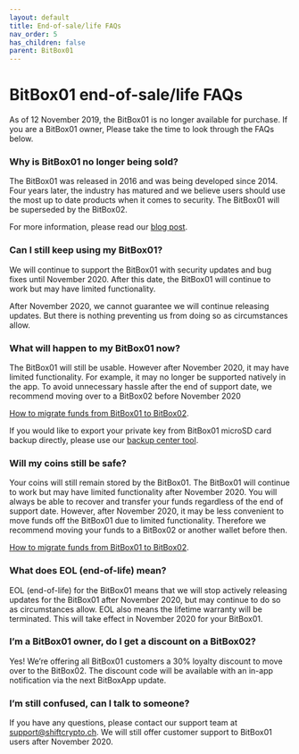 ```yaml
---
layout: default
title: End-of-sale/life FAQs
nav_order: 5
has_children: false
parent: BitBox01
---
```


# BitBox01 end-of-sale/life FAQs

As of 12 November 2019, the BitBox01 is no longer available for purchase. If you are a BitBox01 owner, Please take the time to look through the FAQs below.

### Why is BitBox01 no longer being sold?

The BitBox01 was released in 2016 and was being developed since 2014. Four years later, the industry has matured and we believe users should use the most up to date products when it comes to security. The BitBox01 will be superseded by the BitBox02. 

For more information, please read our [blog post](https://medium.com/shiftcrypto/announcing-the-bitbox01-aka-digital-bitbox-end-of-sale-and-end-of-life-dates-and-process-1da088f74e32).


### Can I still keep using my BitBox01?

We will continue to support the BitBox01 with security updates and bug fixes until November 2020. After this date, the BitBox01 will continue to work but may have limited functionality.

After November 2020, we cannot guarantee we will continue releasing updates. But there is nothing preventing us from doing so as circumstances allow.


### What will happen to my BitBox01 now?

The BitBox01 will still be usable. However after November 2020, it may have limited functionality. For example, it may no longer be supported natively in the app. To avoid unnecessary hassle after the end of support date, we recommend moving over to a BitBox02 before November 2020 

[How to migrate funds from BitBox01 to BitBox02](https://guides.shiftcrypto.ch/bitbox01/other/sweep-to-bitbox02/).

If you would like to export your private key from BitBox01 microSD card backup directly, please use our [backup center tool](https://guides.shiftcrypto.ch/bitbox01/other/backup-center/).


### Will my coins still be safe?

Your coins will still remain stored by the BitBox01. The BitBox01 will continue to work but may have limited functionality after November 2020. You will always be able to recover and transfer your funds regardless of the end of support date. However, after November 2020, it may be less convenient to move funds off the BitBox01 due to limited functionality. Therefore we recommend moving your funds to a BitBox02 or another wallet before then.

[How to migrate funds from BitBox01 to BitBox02](https://guides.shiftcrypto.ch/bitbox01/other/sweep-to-bitbox02/).


### What does EOL (end-of-life) mean?

EOL (end-of-life) for the BitBox01 means that we will stop actively releasing updates for the BitBox01 after November 2020, but may continue to do so as circumstances allow. EOL also means the lifetime warranty will be terminated. This will take effect in November 2020 for your BitBox01.


### I’m a BitBox01 owner, do I get a discount on a BitBox02?

Yes! We’re offering all BitBox01 customers a 30% loyalty discount to move over to the BitBox02. The discount code will be available with an in-app notification via the next BitBoxApp update.


### I’m still confused, can I talk to someone?

If you have any questions, please contact our support team at support@shiftcrypto.ch.
We will still offer customer support to BitBox01 users after November 2020.
